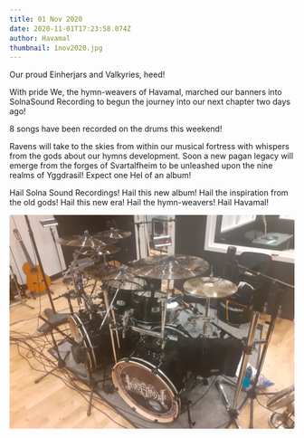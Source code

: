 ```yaml
---
title: 01 Nov 2020
date: 2020-11-01T17:23:58.074Z
author: Havamal
thumbnail: 1nov2020.jpg
---
```


Our proud Einherjars and Valkyries, heed!

With pride We, the hymn-weavers of Havamal, marched our banners into SolnaSound Recording to begun the journey into our next chapter two days ago!

8 songs have been recorded on the drums this weekend!

Ravens will take to the skies from within our musical fortress with whispers from the gods about our hymns development. Soon a new pagan legacy will emerge from the forges of Svartalfheim to be unleashed upon the nine realms of Yggdrasil! Expect one Hel of an album!

Hail Solna Sound Recordings! Hail this new album! Hail the inspiration from the old gods! Hail this new era! Hail the hymn-weavers! Hail Havamal!

![1nov2020.jpg](./1nov2020.jpg)
